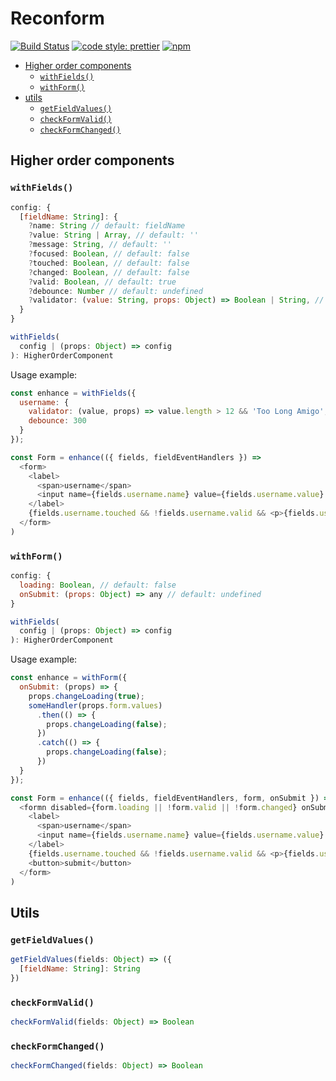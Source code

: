# Reconform

[![Build Status](https://travis-ci.org/iamjoshellis/reconform.svg?branch=master)](https://travis-ci.org/iamjoshellis/reconform)
[![code style: prettier](https://img.shields.io/badge/code_style-prettier-ff69b4.svg)](https://github.com/prettier/prettier)
[![npm](https://img.shields.io/npm/v/reconform.svg)](https://www.npmjs.com/package/reconform)

* [Higher order components](#higher-order-components)
  + [`withFields()`](#withfields)
  + [`withForm()`](#withform)
* [utils](#utils)
  + [`getFieldValues()`](#getfieldvalues)
  + [`checkFormValid()`](#checkFormValid)
  + [`checkFormChanged()`](#checkFormChanged)

## Higher order components

### `withFields()`

```js
config: {
  [fieldName: String]: {
    ?name: String // default: fieldName
    ?value: String | Array, // default: ''
    ?message: String, // default: ''
    ?focused: Boolean, // default: false
    ?touched: Boolean, // default: false
    ?changed: Boolean, // default: false
    ?valid: Boolean, // default: true
    ?debounce: Number // default: undefined
    ?validator: (value: String, props: Object) => Boolean | String, // default: undefined
  }
}

withFields(
  config | (props: Object) => config
): HigherOrderComponent
```

Usage example:

```js
const enhance = withFields({
  username: {
    validator: (value, props) => value.length > 12 && 'Too Long Amigo',
    debounce: 300
  }
});

const Form = enhance(({ fields, fieldEventHandlers }) =>
  <form>
    <label>
      <span>username</span>
      <input name={fields.username.name} value={fields.username.value} {...fieldEventHandlers} />
    </label>
    {fields.username.touched && !fields.username.valid && <p>{fields.username.message}</p>}
  </form>
)
```

### `withForm()`

```js
config: {
  loading: Boolean, // default: false
  onSubmit: (props: Object) => any // default: undefined
}

withFields(
  config | (props: Object) => config
): HigherOrderComponent
```

Usage example:

```js
const enhance = withForm({
  onSubmit: (props) => {
    props.changeLoading(true);
    someHandler(props.form.values)
      .then(() => {
        props.changeLoading(false);
      })
      .catch(() => {
        props.changeLoading(false);
      })
  }
});

const Form = enhance(({ fields, fieldEventHandlers, form, onSubmit }) =>
  <formn disabled={form.loading || !form.valid || !form.changed} onSubmit={onSubmit}>
    <label>
      <span>username</span>
      <input name={fields.username.name} value={fields.username.value} {...fieldEventHandlers} />
    </label>
    {fields.username.touched && !fields.username.valid && <p>{fields.username.message}</p>}
    <button>submit</button>
  </form>
)
```

## Utils

### `getFieldValues()`

```js
getFieldValues(fields: Object) => ({
  [fieldName: String]: String
})
```

### `checkFormValid()`

```js
checkFormValid(fields: Object) => Boolean
```

### `checkFormChanged()`

```js
checkFormChanged(fields: Object) => Boolean
```